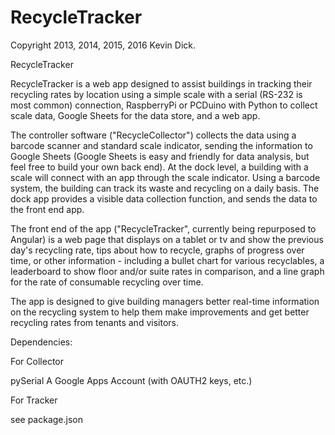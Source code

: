 RecycleTracker
================

Copyright 2013, 2014, 2015, 2016 Kevin Dick.

RecycleTracker 

RecycleTracker is a web app designed to assist buildings in tracking their recycling rates by location using a simple scale with a serial (RS-232 is most common) connection, RaspberryPi or PCDuino with Python to collect scale data, Google Sheets for the data store, and a web app. 

The controller software ("RecycleCollector") collects the data using a barcode scanner and standard scale indicator, sending the information to Google Sheets (Google Sheets is easy and friendly for data analysis, but feel free to build your own back end). At the dock level, a building with a scale will connect with an app through the scale indicator. Using a barcode system, the building can track its waste and recycling on a daily basis. The dock app provides a visible data collection function, and sends the data to the front end app.

The front end of the app ("RecycleTracker", currently being repurposed to Angular) is a web page that displays on a tablet or tv and show the previous day's recycling rate, tips about how to recycle, graphs of progress over time, or other information - including a bullet chart for various recyclables, a leaderboard to show floor and/or suite rates in comparison, and a line graph for the rate of consumable recycling over time.

The app is designed to give building managers better real-time information on the recycling system to help them make improvements and get better recycling rates from tenants and visitors.


Dependencies:

For Collector

pySerial
A Google Apps Account (with OAUTH2 keys, etc.)

For Tracker

see package.json